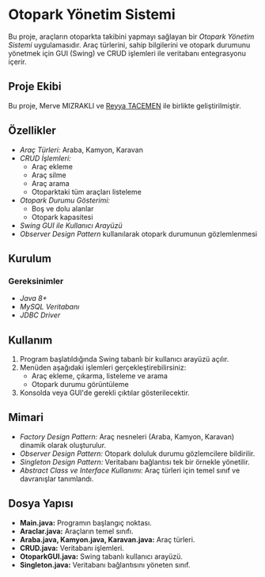 # Otopark Yönetim Sistemi

Bu proje, araçların otoparkta takibini yapmayı sağlayan bir *Otopark Yönetim Sistemi* uygulamasıdır. Araç türlerini, sahip bilgilerini ve otopark durumunu yönetmek için GUI (Swing) ve CRUD işlemleri ile veritabanı entegrasyonu içerir.

## Proje Ekibi
Bu proje, Merve MIZRAKLI ve [Reyya TACEMEN](https://github.com/5210505034) ile birlikte geliştirilmiştir.

## Özellikler

- *Araç Türleri:* Araba, Kamyon, Karavan
- *CRUD İşlemleri:*
  - Araç ekleme
  - Araç silme
  - Araç arama
  - Otoparktaki tüm araçları listeleme
- *Otopark Durumu Gösterimi:*
  - Boş ve dolu alanlar
  - Otopark kapasitesi
- *Swing GUI ile Kullanıcı Arayüzü*
- *Observer Design Pattern* kullanılarak otopark durumunun gözlemlenmesi

## Kurulum

### Gereksinimler
- *Java 8+*
- *MySQL Veritabanı*
- *JDBC Driver*



## Kullanım

1. Program başlatıldığında Swing tabanlı bir kullanıcı arayüzü açılır.
2. Menüden aşağıdaki işlemleri gerçekleştirebilirsiniz:
   - Araç ekleme, çıkarma, listeleme ve arama
   - Otopark durumu görüntüleme
3. Konsolda veya GUI'de gerekli çıktılar gösterilecektir.

## Mimari

- *Factory Design Pattern:* Araç nesneleri (Araba, Kamyon, Karavan) dinamik olarak oluşturulur.
- *Observer Design Pattern:* Otopark doluluk durumu gözlemcilere bildirilir.
- *Singleton Design Pattern:* Veritabanı bağlantısı tek bir örnekle yönetilir.
- *Abstract Class ve Interface Kullanımı:* Araç türleri için temel sınıf ve davranışlar tanımlandı.

## Dosya Yapısı

- **Main.java:** Programın başlangıç noktası.
- **Araclar.java:** Araçların temel sınıfı.
- **Araba.java, Kamyon.java, Karavan.java:** Araç türleri.
- **CRUD.java:** Veritabanı işlemleri.
- **OtoparkGUI.java:** Swing tabanlı kullanıcı arayüzü.
- **Singleton.java:** Veritabanı bağlantısını yöneten sınıf.
